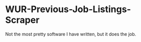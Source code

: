 # WUR-Previous-Job-Listings-Scraper

Not the most pretty software I have written, but it does the job.
